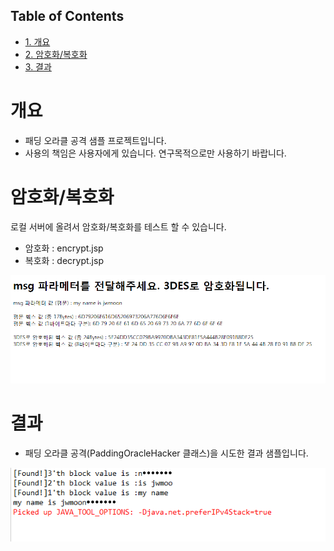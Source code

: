 <div id="table-of-contents">
<h2>Table of Contents</h2>
<div id="text-table-of-contents">
<ul>
<li><a href="#sec-1">1. 개요</a></li>
<li><a href="#sec-2">2. 암호화/복호화</a></li>
<li><a href="#sec-3">3. 결과</a></li>
</ul>
</div>
</div>


# 개요<a id="sec-1" name="sec-1"></a>

-   패딩 오라클 공격 샘플 프로젝트입니다.
-   사용의 책임은 사용자에게 있습니다. 연구목적으로만 사용하기 바랍니다.

# 암호화/복호화<a id="sec-2" name="sec-2"></a>

로컬 서버에 올려서 암호화/복호화를 테스트 할 수 있습니다.
-   암호화 : encrypt.jsp
-   복호화 : decrypt.jsp

![img](./img/encrypt-sample.png)

# 결과<a id="sec-3" name="sec-3"></a>

-   패딩 오라클 공격(PaddingOracleHacker 클래스)을 시도한 결과 샘플입니다.

![img](./img/result-sample.png)
